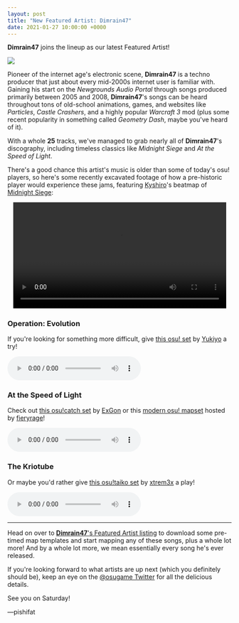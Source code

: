 ```yaml
---
layout: post
title: "New Featured Artist: Dimrain47"
date: 2021-01-27 10:00:00 +0000
---
```


**Dimrain47** joins the lineup as our latest Featured Artist!

![](https://assets.ppy.sh/artists/134/header.jpg)

Pioneer of the internet age's electronic scene, **Dimrain47** is a techno producer that just about every mid-2000s internet user is familiar with. Gaining his start on the *Newgrounds Audio Portal* through songs produced primarily between 2005 and 2008, **Dimrain47**'s songs can be heard throughout tons of old-school animations, games, and websites like *Particles*, *Castle Crashers*, and a highly popular *Warcraft 3* mod (plus some recent popularity in something called *Geometry Dash*, maybe you've heard of it).

With a whole **25** tracks, we've managed to grab nearly all of **Dimrain47**'s discography, including timeless classics like *Midnight Siege* and *At the Speed of Light*. 

There's a good chance this artist's music is older than some of today's osu! players, so here's some recently excavated footage of how a pre-historic player would experience these jams, featuring [Kyshiro](https://osu.ppy.sh/users/640611)'s beatmap of [Midnight Siege](https://osu.ppy.sh/beatmapsets/46936):

<div align="center">
    <video width="95%" controls>
        <source src="https://assets.ppy.sh/artists/134/release_showcase.mp4" type="video/mp4" preload="none">
    </video>
</div>

### Operation: Evolution

If you're looking for something more difficult, give [this osu! set](https://osu.ppy.sh/beatmapsets/938921) by [Yukiyo](https://osu.ppy.sh/users/4541873) a try!

<audio controls>
    <source src="https://assets.ppy.sh/artists/134/The%20Dimrain47%20Collection%20(2005-2012)/Dimrain47%20-%20Operation%20Evolution.mp3" type="audio/mpeg">
</audio>

### At the Speed of Light

Check out [this osu!catch set](https://osu.ppy.sh/beatmapsets/356680) by [ExGon](https://osu.ppy.sh/users/214187) or this [modern osu! mapset](https://osu.ppy.sh/beatmapsets/1335517) hosted by [fieryrage](https://osu.ppy.sh/users/3533958)!

<audio controls>
    <source src="https://assets.ppy.sh/artists/134/The%20Dimrain47%20Collection%20(2005-2012)/Dimrain47%20-%20At%20the%20Speed%20of%20Light.mp3" type="audio/mpeg">
</audio>

### The Kriotube

Or maybe you'd rather give [this osu!taiko set](https://osu.ppy.sh/beatmapsets/762397) by [xtrem3x](https://osu.ppy.sh/users/136385) a play!

<audio controls>
    <source src="https://assets.ppy.sh/artists/134/The%20Dimrain47%20Collection%20(2005-2012)/Dimrain47%20-%20The%20Kriotube.mp3" type="audio/mpeg">
</audio>

---

Head on over to [**Dimrain47**'s Featured Artist listing](https://osu.ppy.sh/beatmaps/artists/134) to download some pre-timed map templates and start mapping any of these songs, plus a whole lot more! And by a whole lot more, we mean essentially every song he's ever released.

If you're looking forward to what artists are up next (which you definitely should be), keep an eye on the [@osugame Twitter](https://twitter.com/osugame) for all the delicious details.

See you on Saturday!

—pishifat
